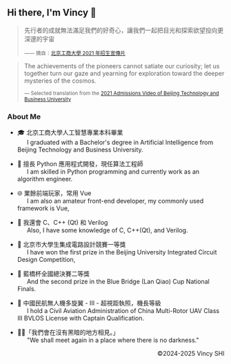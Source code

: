 ## Hi there, I'm Vincy 👋

> 先行者的成就無法滿足我們的好奇心，讓我們一起把目光和探索欲望投向更深邃的宇宙
>
> <sup>—— 摘自：[北京工商大學 2021 年招生宣傳片](https://www.bilibili.com/video/BV1io4y1y7DG/)</sup>

> The achievements of the pioneers cannot satiate our curiosity; let us together turn our gaze and yearning for exploration toward the deeper mysteries of the cosmos.
>
> <sup>— Selected translation from the [2021 Admissions Video of Beijing Technology and Business University](https://www.bilibili.com/video/BV1io4y1y7DG/)</sup>

### About Me

- 🎓 北京工商大學人工智慧專業本科畢業  
  &emsp;&nbsp; I graduated with a Bachelor's degree in Artificial Intelligence from Beijing Technology and Business University.

- 💬 擅長 Python 應用程式開發，現任算法工程師  
  &emsp;&nbsp; I am skilled in Python programming and currently work as an algorithm engineer.

- 🌐 業餘前端玩家，常用 Vue  
  &emsp;&nbsp; I am also an amateur front-end developer, my commonly used framework is Vue,

- 🌱 我還會 C、C++ (Qt) 和 Verilog  
  &emsp;&nbsp; Also, I have some knowledge of C, C++(Qt), and Verilog.

- 🥇 北京市大學生集成電路設計競賽一等獎  
  &emsp;&nbsp; I have won the first prize in the Beijing University Integrated Circuit Design Competition,

- 🥉 藍橋杯全國總決賽二等獎  
  &emsp;&nbsp; And the second prize in the Blue Bridge (Lan Qiao) Cup National Finals.

- 🚁 中國民航無人機多旋翼 - III - 超視距執照，機長等級  
  &emsp;&nbsp; I hold a Civil Aviation Administration of China Multi-Rotor UAV Class III BVLOS License with Captain Qualification.

- 🏳️‍⚧️「我們會在沒有黑暗的地方相見。」  
  &emsp;&nbsp; "We shall meet again in a place where there is no darkness."

<p align="right">©2024-2025 Vincy SHI</p>
